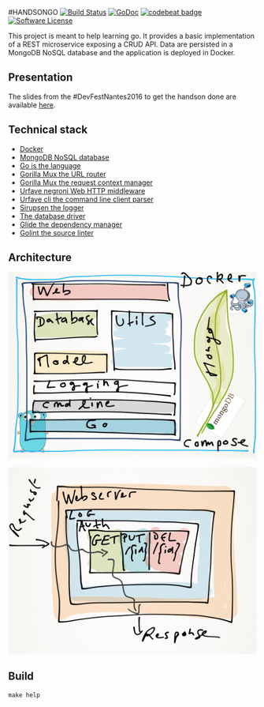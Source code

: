 #HANDSONGO
[![Build Status](https://travis-ci.org/Sfeir/handsongo.svg?branch=master)](https://travis-ci.org/Sfeir/handsongo)
[![GoDoc](https://godoc.org/github.com/sebastienfr/handsongo?status.svg)](https://godoc.org/github.com/Sfeir/handsongo)
[![codebeat badge](https://codebeat.co/badges/e8b35982-ddbf-41e7-a975-ff79f3c69502)](https://codebeat.co/projects/github-com-sfeir-handsongo)
[![Software License](http://img.shields.io/badge/license-APACHE2-blue.svg)](https://github.com/Sfeir/handsongo/blob/master/LICENSE)

This project is meant to help learning go. It provides a basic implementation of a REST microservice exposing a CRUD API.
Data are persisted in a MongoDB NoSQL database and the application is deployed in Docker.

## Presentation
The slides from the #DevFestNantes2016 to get the handson done are available [here](https://t.co/0KA6YC0mM3).

## Technical stack

* [Docker](https://www.docker.com)
* [MongoDB NoSQL database](https://www.mongodb.com)
* [Go is the language](https://golang.org)
* [Gorilla Mux the URL router](https://github.com/gorilla/mux)
* [Gorilla Mux the request context manager](https://github.com/gorilla/context)
* [Urfave negroni Web HTTP middleware](https://github.com/urfave/negroni)
* [Urfave cli the command line client parser](https://gopkg.in/urfave/cli.v1)
* [Sirupsen the logger](https://github.com/Sirupsen/logrus)
* [The database driver](https://gopkg.in/mgo.v2)
* [Glide the dependency manager](https://glide.sh)
* [Golint the source linter](https://github.com/golang/lint)

## Architecture

![main architecture](doc/img/main_architecture.png "Main architecture")

![web architecture](doc/img/web_architecture.png "Web architecture")

## Build

```shell
make help
```
